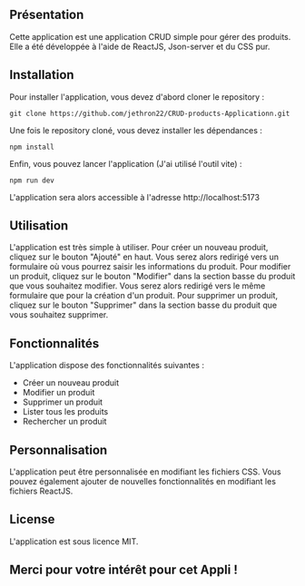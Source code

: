 
## Présentation

Cette application est une application CRUD simple pour gérer des produits. Elle a été développée à l'aide de ReactJS, Json-server et du CSS pur.

## Installation

Pour installer l'application, vous devez d'abord cloner le repository :

```
git clone https://github.com/jethron22/CRUD-products-Applicationn.git
```

Une fois le repository cloné, vous devez installer les dépendances :

```
npm install
```

Enfin, vous pouvez lancer l'application (J'ai utilisé l'outil vite) :

```
npm run dev
```

L'application sera alors accessible à l'adresse http://localhost:5173

## Utilisation

L'application est très simple à utiliser. Pour créer un nouveau produit, cliquez sur le bouton "Ajouté" en haut. Vous serez alors redirigé vers un formulaire où vous pourrez saisir les informations du produit. Pour modifier un produit, cliquez sur le bouton "Modifier" dans la section basse du produit que vous souhaitez modifier. Vous serez alors redirigé vers le même formulaire que pour la création d'un produit. Pour supprimer un produit, cliquez sur le bouton "Supprimer" dans la section basse du produit que vous souhaitez supprimer.

## Fonctionnalités

L'application dispose des fonctionnalités suivantes :

* Créer un nouveau produit
* Modifier un produit
* Supprimer un produit
* Lister tous les produits
* Rechercher un produit

## Personnalisation

L'application peut être personnalisée en modifiant les fichiers CSS. Vous pouvez également ajouter de nouvelles fonctionnalités en modifiant les fichiers ReactJS.

## License

L'application est sous licence MIT.

## Merci pour votre intérêt pour cet Appli !
